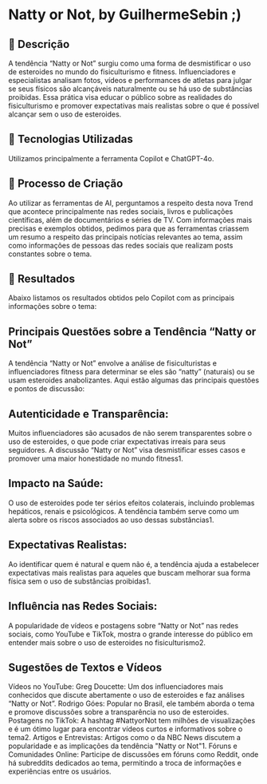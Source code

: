 # Natty or Not, by GuilhermeSebin ;)

## 📒 Descrição
A tendência “Natty or Not” surgiu como uma forma de desmistificar o uso de esteroides no mundo do fisiculturismo e fitness. Influenciadores e especialistas analisam fotos, vídeos e performances de atletas para julgar se seus físicos são alcançáveis naturalmente ou se há uso de substâncias proibidas. Essa prática visa educar o público sobre as realidades do fisiculturismo e promover expectativas mais realistas sobre o que é possível alcançar sem o uso de esteroides.

## 🤖 Tecnologias Utilizadas
Utilizamos principalmente a ferramenta Copilot e ChatGPT-4o.

## 🧐 Processo de Criação
Ao utilizar as ferramentas de AI, perguntamos a respeito desta nova Trend que acontece principalmente nas redes sociais, livros e publicações científicas, além de documentários e séries de TV. Com informações mais precisas e exemplos obtidos, pedimos para que as ferramentas criassem um resumo a respeito das principais notícias relevantes ao tema, assim como informações de pessoas das redes sociais que realizam posts constantes sobre o tema.

## 🚀 Resultados
Abaixo listamos os resultados obtidos pelo Copilot com as principais informações sobre o tema:

## Principais Questões sobre a Tendência “Natty or Not”
A tendência “Natty or Not” envolve a análise de fisiculturistas e influenciadores fitness para determinar se eles são “natty” (naturais) ou se usam esteroides anabolizantes. Aqui estão algumas das principais questões e pontos de discussão:

## Autenticidade e Transparência:
Muitos influenciadores são acusados de não serem transparentes sobre o uso de esteroides, o que pode criar expectativas irreais para seus seguidores.
A discussão “Natty or Not” visa desmistificar esses casos e promover uma maior honestidade no mundo fitness1.
## Impacto na Saúde:
O uso de esteroides pode ter sérios efeitos colaterais, incluindo problemas hepáticos, renais e psicológicos.
A tendência também serve como um alerta sobre os riscos associados ao uso dessas substâncias1.
## Expectativas Realistas:
Ao identificar quem é natural e quem não é, a tendência ajuda a estabelecer expectativas mais realistas para aqueles que buscam melhorar sua forma física sem o uso de substâncias proibidas1.
## Influência nas Redes Sociais:
A popularidade de vídeos e postagens sobre “Natty or Not” nas redes sociais, como YouTube e TikTok, mostra o grande interesse do público em entender mais sobre o uso de esteroides no fisiculturismo2.
## Sugestões de Textos e Vídeos
Vídeos no YouTube:
Greg Doucette: Um dos influenciadores mais conhecidos que discute abertamente o uso de esteroides e faz análises “Natty or Not”.
Rodrigo Góes: Popular no Brasil, ele também aborda o tema e promove discussões sobre a transparência no uso de esteroides.
Postagens no TikTok:
A hashtag #NattyorNot tem milhões de visualizações e é um ótimo lugar para encontrar vídeos curtos e informativos sobre o tema2.
Artigos e Entrevistas:
Artigos como o da NBC News discutem a popularidade e as implicações da tendência "Natty or Not"1.
Fóruns e Comunidades Online:
Participe de discussões em fóruns como Reddit, onde há subreddits dedicados ao tema, permitindo a troca de informações e experiências entre os usuários.
